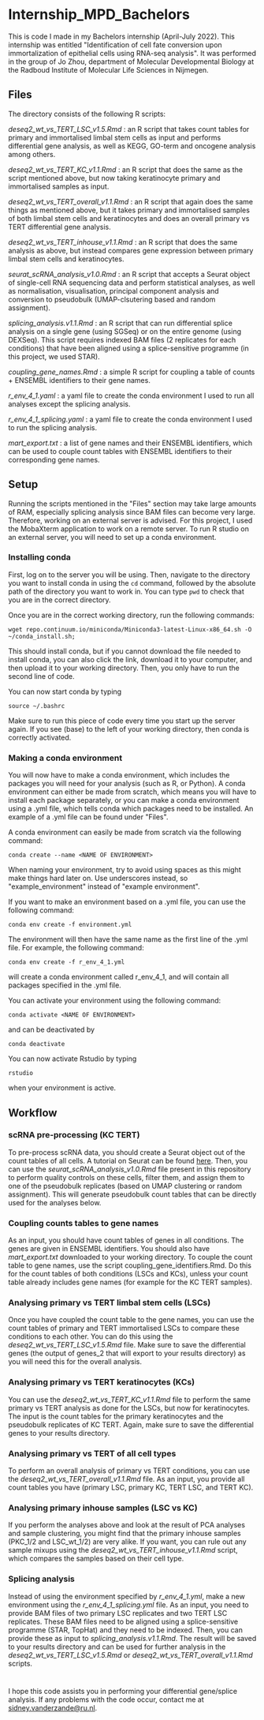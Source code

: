 # Internship_MPD_Bachelors
This is code I made in my Bachelors internship (April-July 2022).
This internship was entitled "Identification of cell fate conversion upon immortalization of epithelial cells using RNA-seq analysis".
It was performed in the group of Jo Zhou, department of Molecular Developmental Biology at the Radboud Institute of Molecular Life Sciences in Nijmegen.

## Files
The directory consists of the following R scripts:

_deseq2_wt_vs_TERT_LSC_v1.5.Rmd_ : an R script that takes count tables for primary and immortalised limbal stem cells as input and performs differential gene analysis, as well as KEGG, GO-term and oncogene analysis among others.

_deseq2_wt_vs_TERT_KC_v1.1.Rmd_ : an R script that does the same as the script mentioned above, but now taking keratinocyte primary and immortalised samples as input.

_deseq2_wt_vs_TERT_overall_v1.1.Rmd_ : an R script that again does the same things as mentioned above, but it takes primary and immortalised samples of both limbal stem cells and keratinocytes and does an overall primary vs TERT differential gene analysis.

_deseq2_wt_vs_TERT_inhouse_v1.1.Rmd_ : an R script that does the same analysis as above, but instead compares gene expression between primary limbal stem cells and keratinocytes.

_seurat_scRNA_analysis_v1.0.Rmd_ : an R script that accepts a Seurat object of single-cell RNA sequencing data and perform statistical analyses, as well as normalisation, visualisation, principal component analysis and conversion to pseudobulk (UMAP-clsutering based and random assignment).

_splicing_analysis.v1.1.Rmd_ : an R script that can run differential splice analysis on a single gene (using SGSeq) or on the entire genome (using DEXSeq). This script requires indexed BAM files (2 replicates for each conditions) that have been aligned using a splice-sensitive programme (in this project, we used STAR).

_coupling_gene_names.Rmd_ : a simple R script for coupling a table of counts + ENSEMBL identifiers to their gene names.

_r_env_4_1.yaml_ : a yaml file to create the conda environment I used to run all analyses except the splicing analysis.

_r_env_4_1_splicing.yaml_ : a yaml file to create the conda environment I used to run the splicing analysis.

_mart_export.txt_ : a list of gene names and their ENSEMBL identifiers, which can be used to couple count tables with ENSEMBL identifiers to their corresponding gene names.

## Setup
Running the scripts mentioned in the "Files" section may take large amounts of RAM, especially splicing analysis since BAM files can become very large. Therefore, working on an external server is advised. For this project, I used the MobaXterm application to work on a remote server. To run R studio on an external server, you will need to set up a conda environment.

### Installing conda

First, log on to the server you will be using. Then, navigate to the directory you want to install conda in using the `cd` command, followed by the absolute path of the directory you want to work in. You can type `pwd` to check that you are in the correct directory.

Once you are in the correct working directory, run the following commands:
```{console}
wget repo.continuum.io/miniconda/Miniconda3-latest-Linux-x86_64.sh -O
~/conda_install.sh;
```
This should install conda, but if you cannot download the file needed to install conda, you can also click the link, download it to your computer, and then upload it to your working directory. Then, you only have to run the second line of code.

You can now start conda by typing
```{console}
source ~/.bashrc
```
Make sure to run this piece of code every time you start up the server again. If you see (base) to the left of your working directory, then conda is correctly activated.

### Making a conda environment

You will now have to make a conda environment, which includes the packages you will need for your analysis (such as R, or Python).
A conda environment can either be made from scratch, which means you will have to install each package separately, or you can make a conda environment using a .yml file, which tells conda which packages need to be installed. An example of a .yml file can be found under "Files".

A conda environment can easily be made from scratch via the following command:
```{console}
conda create --name <NAME OF ENVIRONMENT>
```
When naming your environment, try to avoid using spaces as this might make things hard later on. Use underscores instead, so "example_environment" instead of "example environment".

If you want to make an environment based on a .yml file, you can use the following command:
```{console}
conda env create -f environment.yml
```
The environment will then have the same name as the first line of the .yml file. For example, the following command:
```{console}
conda env create -f r_env_4_1.yml
```
will create a conda environment called r_env_4_1, and will contain all packages specified in the .yml file.

You can activate your environment using the following command:
```{console}
conda activate <NAME OF ENVIRONMENT>
```
and can be deactivated by
```{console}
conda deactivate
```
You can now activate Rstudio by typing
```{console}
rstudio
```
when your environment is active.

## Workflow

### scRNA pre-processing (KC TERT)
To pre-process scRNA data, you should create a Seurat object out of the count tables of all cells. A tutorial on Seurat can be found [here](https://satijalab.org/seurat/articles/pbmc3k_tutorial.html). Then, you can use the _seurat_scRNA_analysis_v1.0.Rmd_ file present in this repository to perform quality controls on these cells, filter them, and assign them to one of the pseudobulk replicates (based on UMAP clustering or random assignment). This will generate pseudobulk count tables that can be directly used for the analyses below.

### Coupling counts tables to gene names
As an input, you should have count tables of genes in all conditions. The genes are given in ENSEMBL identifiers. You should also have _mart_export.txt_  downloaded to your working directory.
To couple the count table to gene names, use the script coupling_gene_identifiers.Rmd. Do this for the count tables of both conditions (LSCs and KCs), unless your count table already includes gene names (for example for the KC TERT samples).

### Analysing primary vs TERT limbal stem cells (LSCs)
Once you have coupled the count table to the gene names, you can use the count tables of primary and TERT immortalised LSCs to compare these conditions to each other. You can do this using the _deseq2_wt_vs_TERT_LSC_v1.5.Rmd_ file. Make sure to save the differential genes (the output of genes_2 that will export to your results directory) as you will need this for the overall analysis.

### Analysing primary vs TERT keratinocytes (KCs)
You can use the _deseq2_wt_vs_TERT_KC_v1.1.Rmd_ file to perform the same primary vs TERT analysis as done for the LSCs, but now for keratinocytes. The input is the count tables for the primary keratinocytes and the pseudobulk replicates of KC TERT. Again, make sure to save the differential genes to your results directory.

### Analysing primary vs TERT of all cell types
To perform an overall analysis of primary vs TERT conditions, you can use the _deseq2_wt_vs_TERT_overall_v1.1.Rmd_ file. As an input, you provide all count tables you have (primary LSC, primary KC, TERT LSC, and TERT KC).

### Analysing primary inhouse samples (LSC vs KC)
If you perform the analyses above and look at the result of PCA analyses and sample clustering, you might find that the primary inhouse samples (PKC_1/2 and LSC_wt_1/2) are very alike. If you want, you can rule out any sample mixups using the _deseq2_wt_vs_TERT_inhouse_v1.1.Rmd_ script, which compares the samples based on their cell type. 

### Splicing analysis
 Instead of using the environment specified by _r_env_4_1.yml_, make a new environment using the _r_env_4_1_splicing.yml_ file. As an input, you need to provide BAM files of two primary LSC replicates and two TERT LSC replicates. These BAM files need to be aligned using a splice-sensitive programme (STAR, TopHat) and they need to be indexed. Then, you can provide these as input to _splicing_analysis.v1.1.Rmd_. The result will be saved to your results directory and can be used for further analysis in the _deseq2_wt_vs_TERT_LSC_v1.5.Rmd_ or _deseq2_wt_vs_TERT_overall_v1.1.Rmd_ scripts.

#
I hope this code assists you in performing your differential gene/splice analysis.
If any problems with the code occur, contact me at sidney.vanderzande@ru.nl.
